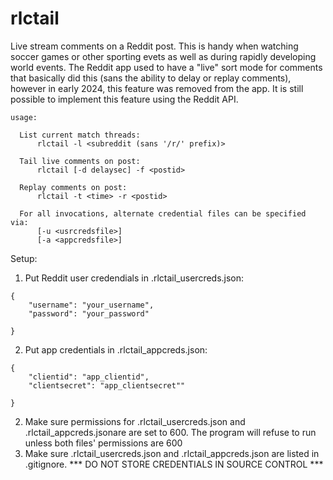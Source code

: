 # rlctail

Live stream comments on a Reddit post. This is handy when watching soccer games
or other sporting evets as well as during rapidly developing world events.
The Reddit app used to have a "live" sort mode for comments that basically
did this (sans the ability to delay or replay comments), however in early 2024,
this feature was removed from the app. It is still possible to implement this
feature using the Reddit API.

```
usage:

  List current match threads:
      rlctail -l <subreddit (sans '/r/' prefix)>

  Tail live comments on post:
      rlctail [-d delaysec] -f <postid>

  Replay comments on post:
      rlctail -t <time> -r <postid>

  For all invocations, alternate credential files can be specified via:
      [-u <usrcredsfile>]
      [-a <appcredsfile>]
```


Setup:

1) Put Reddit user credendials in .rlctail_usercreds.json:

```
{
    "username": "your_username",
    "password": "your_password"

}
```
2) Put app credentials in .rlctail_appcreds.json:
```
{
    "clientid": "app_clientid",
    "clientsecret": "app_clientsecret""

}
```

2) Make sure permissions for .rlctail_usercreds.json and
   .rlctail_appcreds.jsonare are set to 600. The program
   will refuse to run unless both files' permissions are 600
3) Make sure .rlctail_usercreds.json and .rlctail_appcreds.json are listed
   in .gitignore. *** DO NOT STORE CREDENTIALS IN SOURCE CONTROL ***

